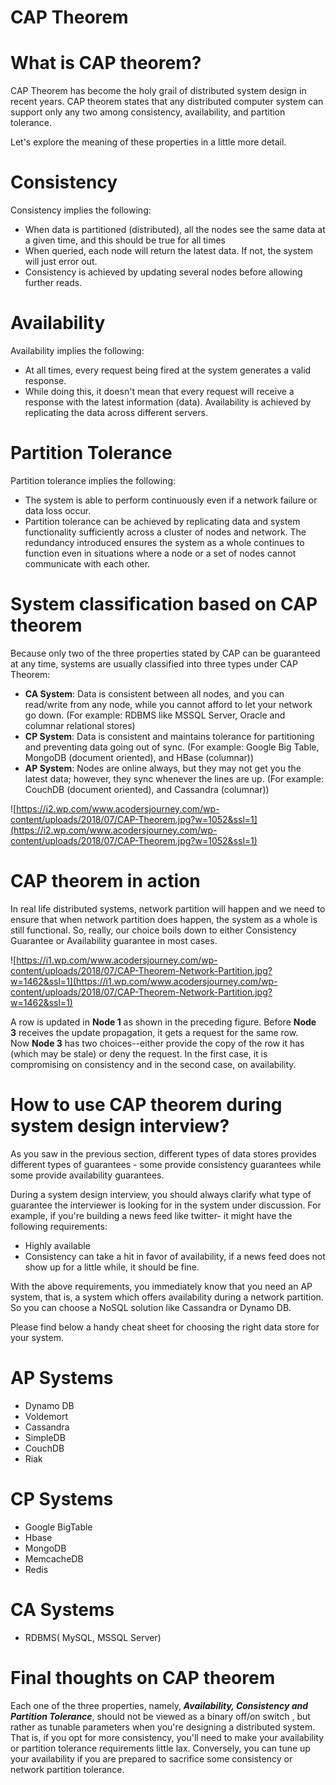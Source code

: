 # CAP Theorem

# What is CAP theorem?

CAP Theorem has become the holy grail of distributed system design in recent years. CAP theorem states that any distributed computer system can support only any two among consistency, availability, and partition tolerance.

Let's explore the meaning of these properties in a little more detail.

# Consistency

Consistency implies the following:

- When data is partitioned (distributed), all the nodes see the same data at a given time, and this should be true for all times
- When queried, each node will return the latest data. If not, the system will just error out.
- Consistency is achieved by updating several nodes before allowing further reads.

# Availability

Availability implies the following:

- At all times, every request being fired at the system generates a valid response.
- While doing this, it doesn't mean that every request will receive a response with the latest information (data). Availability is achieved by replicating the data across different servers.

# Partition Tolerance

Partition tolerance implies the following:

- The system is able to perform continuously even if a network failure or data loss occur.
- Partition tolerance can be achieved by replicating data and system functionality sufficiently across a cluster of nodes and network. The redundancy introduced ensures the system as a whole continues to function even in situations where a node or a set of nodes cannot communicate with each other.

# System classification based on CAP theorem

Because only two of the three properties stated by CAP can be guaranteed at any time, systems are usually classified into three types under CAP Theorem:

- **CA System**: Data is consistent between all nodes, and you can read/write from any node, while you cannot afford to let your network go down. (For example: RDBMS like MSSQL Server, Oracle and columnar relational stores)
- **CP System**: Data is consistent and maintains tolerance for partitioning and preventing data going out of sync. (For example: Google Big Table, MongoDB (document oriented), and HBase (columnar))
- **AP System**: Nodes are online always, but they may not get you the latest data; however, they sync whenever the lines are up. (For example: CouchDB (document oriented), and Cassandra (columnar))

![https://i2.wp.com/www.acodersjourney.com/wp-content/uploads/2018/07/CAP-Theorem.jpg?w=1052&ssl=1](https://i2.wp.com/www.acodersjourney.com/wp-content/uploads/2018/07/CAP-Theorem.jpg?w=1052&ssl=1)

# CAP theorem in action

In real life distributed systems, network partition will happen and we need to ensure that when network partition does happen, the system as a whole is still functional. So, really, our choice boils down to either Consistency Guarantee or Availability guarantee in most cases.

![https://i1.wp.com/www.acodersjourney.com/wp-content/uploads/2018/07/CAP-Theorem-Network-Partition.jpg?w=1462&ssl=1](https://i1.wp.com/www.acodersjourney.com/wp-content/uploads/2018/07/CAP-Theorem-Network-Partition.jpg?w=1462&ssl=1)

A row is updated in **Node 1** as shown in the preceding figure. Before **Node 3** receives the update propagation, it gets a request for the same row. Now **Node 3** has two choices--either provide the copy of the row it has (which may be stale) or deny the request. In the first case, it is compromising on consistency and in the second case, on availability.

# How to use CAP theorem during system design interview?

As you saw in the previous section, different types of data stores provides different types of guarantees - some provide consistency guarantees while some provide availability guarantees.

During a system design interview, you should always clarify what type of guarantee the interviewer is looking for in the system under discussion. For example, if you're building a news feed like twitter- it might have the following requirements:

- Highly available
- Consistency can take a hit in favor of availability, if a news feed does not show up for a little while, it should be fine.

With the above requirements, you immediately know that you need an AP system, that is, a system which offers availability during a network partition. So you can choose a NoSQL solution like Cassandra or Dynamo DB.

Please find below a handy cheat sheet for choosing the right data store for your system.

# AP Systems

- Dynamo DB
- Voldemort
- Cassandra
- SimpleDB
- CouchDB
- Riak

# CP Systems

- Google BigTable
- Hbase
- MongoDB
- MemcacheDB
- Redis

# CA Systems

- RDBMS( MySQL, MSSQL Server)

# Final thoughts on CAP theorem

Each one of the three properties, namely, ***Availability, Consistency and Partition Tolerance***, should not be viewed as a binary off/on switch , but rather as tunable parameters when you're designing a distributed system. That is, if you opt for more consistency, you'll need to make your availability or partition tolerance requirements little lax. Conversely, you can tune up your availability if you are prepared to sacrifice some consistency or network partition tolerance.